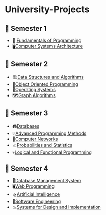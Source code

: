 # University-Projects

## :file_folder: Semester 1 
- :battery:	[Fundamentals of Programming](https://github.com/Florin1616/University-Projects/tree/main/Semester%201/Fundamentals%20of%20Programming)
- :desktop_computer:[Computer Systems Architecture](https://github.com/Florin1616/University-Projects/tree/main/Semester%201/Computer%20Systems%20Architecture)

## :file_folder: Semester 2 
- :building_construction:[Data Structures and Algorithms](https://github.com/Florin1616/University-Projects/tree/377f89e6b45d424ab2542c1db26c49590656521e/Semester%202/Data%20Structures%20and%20Algorithms)
- :fire_extinguisher:[Object Oriented Programming](https://github.com/Florin1616/University-Projects/tree/439c27ad51457f0bc4b937de36a15ab948d9ed7b/Semester%202/Object-Oriented-Programming)
- :dvd:[Operating Systems](https://github.com/Florin1616/University-Projects/tree/8b66bf27c5d162174a771ba4c2fbcbc9bc8860e6/Semester%202/Operating%20Systems)
- :world_map:[Graph Algorithms](https://github.com/Florin1616/University-Projects/tree/8eee7fab779e9e4c853917234089b5499949e62f/Semester%202/Graph%20Algorithms)

## :file_folder: Semester 3 
- :printer:[Databases](https://github.com/Florin1616/University-Projects/tree/main/Semester%203/Databases)
- :bulb:[Advanced Programming Methods](https://github.com/Florin1616/University-Projects/tree/main/Semester%203/Advanced%20Programming%20Methods/Labs)
- :electric_plug:[Computer Networks](https://github.com/Florin1616/University-Projects/tree/1ccdaf30e339fe2b183e06d4e883314770196b74/Semester%203/Computer%20Networks)
- :chart_with_upwards_trend:[Probabilities and Statistics](https://github.com/Florin1616/University-Projects/tree/ef6c57ac0b1e3eb1f59d38b447d88060a1b48334/Semester%203/Probabilities%20and%20Statistics)
- :skull:[Logical and Functional Programming](https://github.com/Florin1616/University-Projects/tree/main/Semester%203/Logical%20and%20Functional%20Programming)

## :file_folder: Semester 4
- :briefcase:[Database Management System](https://github.com/Florin1616/University-Projects/tree/main/Semester%203/Databases)
- :desktop_computer:[Web Programming](https://github.com/Florin1616/University-Projects/tree/main/Semester%203/Advanced%20Programming%20Methods/Labs)
- :flying_saucer:[Artificial Intelligence](https://github.com/Florin1616/University-Projects/tree/1ccdaf30e339fe2b183e06d4e883314770196b74/Semester%203/Computer%20Networks)
- :electric_plug:[Software Engineering](https://github.com/Florin1616/University-Projects/tree/ef6c57ac0b1e3eb1f59d38b447d88060a1b48334/Semester%203/Probabilities%20and%20Statistics)
- :chart_with_downwards_trend:[Systems for Design and Implementation](https://github.com/Florin1616/University-Projects/tree/main/Semester%203/Logical%20and%20Functional%20Programming)
  
